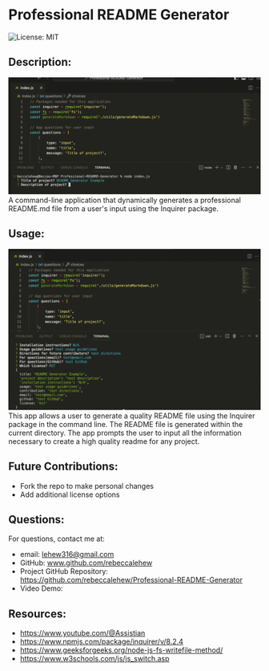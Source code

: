 # Professional README Generator
![License: MIT](https://img.shields.io/badge/License-MIT-yellow.svg)


## Description:
![screenshot](./assets/images/questionPrompt.png)
A command-line application that dynamically generates a professional README.md file from a user's input using the Inquirer package.


## Usage:
![screenshot](./assets/images/objectOfAnswers.png)
This app allows a user to generate a quality README file using the Inquirer package in the command line. The README file is generated within the current directory. The app prompts the user to input all the information necessary to create a high quality readme for any project.


## Future Contributions:
- Fork the repo to make personal changes
- Add additional license options


## Questions:
For questions, contact me at:
- email: lehew316@gmail.com
- GitHub: www.github.com/rebeccalehew
- Project GitHub Repository: https://github.com/rebeccalehew/Professional-README-Generator
- Video Demo: 


## Resources:
- https://www.youtube.com/@Assistian
- https://www.npmjs.com/package/inquirer/v/8.2.4
- https://www.geeksforgeeks.org/node-js-fs-writefile-method/
- https://www.w3schools.com/js/js_switch.asp